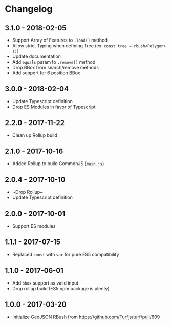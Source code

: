 
# Changelog

## 3.1.0 - 2018-02-05

- Support Array of Features to `.load()` method
- Allow strict Typing when defining Tree (ex: `const tree = rbush<Polygon>()`)
- Update documentation
- Add `equals` param to `.remove()` method
- Drop BBox from search/remove methods
- Add support for 6 position BBox

## 3.0.0 - 2018-02-04

- Update Typescript definition
- Drop ES Modules in favor of Typescript

## 2.2.0 - 2017-11-22

- Clean up Rollup build

## 2.1.0 - 2017-10-16

- Added Rollup to build CommonJS (`main.js`)

## 2.0.4 - 2017-10-10

- ~Drop Rollup~
- Update Typescript definition

## 2.0.0 - 2017-10-01

- Support ES modules

## 1.1.1 - 2017-07-15

- Replaced `const` with `var` for pure ES5 compatibility

## 1.1.0 - 2017-06-01

- Add `bbox` support as valid input
- Drop rollup build (ES5 npm package is plenty)

## 1.0.0 - 2017-03-20

- Initialize GeoJSON RBush from https://github.com/Turfjs/turf/pull/609